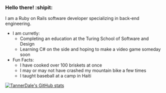 ### Hello there!  :shipit:

I am a Ruby on Rails software developer specializing in back-end engineering. 

- I am curretly:
  - Completing an education at the Turing School of Software and Design
  - Learning C# on the side and hoping to make a video game someday soon
- Fun Facts: 
  - I have cooked over 100 briskets at once 
  - I may or may not have crashed my mountain bike a few times
  - I taught baseball at a camp in Haiti

[![TannerDale's GitHub stats](https://github-readme-stats.vercel.app/api?username=TannerDale&theme=great-gatsby)](https://github.com/anuraghazra/github-readme-stats)

<!--
**TannerDale/TannerDale** is a ✨ _special_ ✨ repository because its `README.md` (this file) appears on your GitHub profile.

Here are some ideas to get you started:
- :bangbang: Ruby on Rails software developer specializing in back-end engineering
- :school: Completing an education from the Turing School of Software and Design
- 🌱 I’m currently learning ...
- 👯 I’m looking to collaborate on ...
- 🤔 I’m looking for help with ...
- 💬 Ask me about ...
- 📫 How to reach me: ...
- 😄 Pronouns: ...
- ⚡ Fun fact: ...
-->
